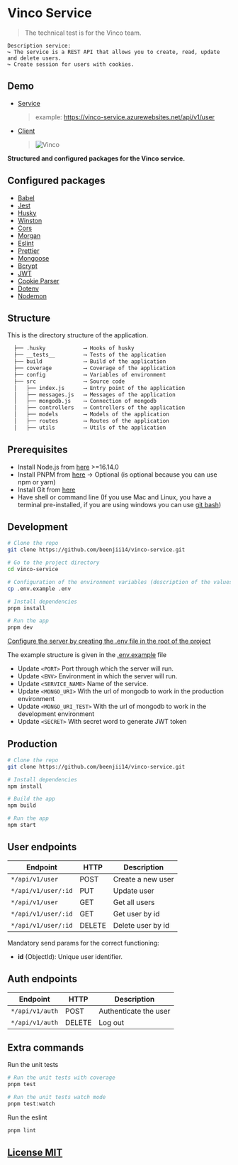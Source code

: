 # Vinco Service

> The technical test is for the Vinco team.

```text
Description service:
↪ The service is a REST API that allows you to create, read, update and delete users.
↪ Create session for users with cookies.
```

## Demo

- [Service](https://vinco-service.azurewebsites.net)
  > example: https://vinco-service.azurewebsites.net/api/v1/user
- [Client](https://vinco-client.vercel.app/)
  > ![Vinco](https://i.ibb.co/Xxt2MtX/Screen-Shot-2022-10-24-at-23-12-51.png)

**Structured and configured packages for the Vinco service.**

## Configured packages

- [Babel](https://babeljs.io/)
- [Jest](https://jestjs.io/)
- [Husky](https://typicode.github.io/husky/#/)
- [Winston](https://www.npmjs.com/package/winston)
- [Cors](https://www.npmjs.com/package/cors)
- [Morgan](https://www.npmjs.com/package/morgan)
- [Eslint](https://eslint.org/)
- [Prettier](https://prettier.io/)
- [Mongoose](https://mongoosejs.com/)
- [Bcrypt](https://www.npmjs.com/package/bcrypt)
- [JWT](https://jwt.io/)
- [Cookie Parser](https://www.npmjs.com/package/cookie-parser)
- [Dotenv](https://www.npmjs.com/package/dotenv)
- [Nodemon](https://www.npmjs.com/package/nodemon)

## Structure

This is the directory structure of the application.

```txt
  ├── .husky            ⟶ Hooks of husky
  ├── __tests__         ⟶ Tests of the application
  ├── build             ⟶ Build of the application
  ├── coverage          ⟶ Coverage of the application
  ├── config            ⟶ Variables of environment
  ├── src               ⟶ Source code
  │   ├── index.js      ⟶ Entry point of the application
  │   ├── messages.js   ⟶ Messages of the application
  │   ├── mongodb.js    ⟶ Connection of mongodb
  │   ├── controllers   ⟶ Controllers of the application
  │   ├── models        ⟶ Models of the application
  │   ├── routes        ⟶ Routes of the application
  │   ├── utils         ⟶ Utils of the application
```

## Prerequisites

- Install Node.js from [here](http://nodejs.org) >=16.14.0
- Install PNPM from [here](https://pnpm.io/es/installation) → Optional (is optional because you can use npm or yarn)
- Install Git from [here](https://git-scm.com/downloads)
- Have shell or command line (If you use Mac and Linux, you have a terminal pre-installed, if you are using windows you can use [git bash](https://git-scm.com/downloads))

## Development

```bash
# Clone the repo
git clone https://github.com/beenjii14/vinco-service.git

# Go to the project directory
cd vinco-service

# Configuration of the environment variables (description of the values in the next step)
cp .env.example .env

# Install dependencies
pnpm install

# Run the app
pnpm dev
```

[Configure the server by creating the .env file in the root of the project](#configuration)

The example structure is given in the [.env.example](.env.example) file

- Update `<PORT>` Port through which the server will run.
- Update `<ENV>` Environment in which the server will run.
- Update `<SERVICE_NAME>` Name of the service.
- Update `<MONGO_URI>` With the url of mongodb to work in the production environment
- Update `<MONGO_URI_TEST>` With the url of mongodb to work in the development environment
- Update `<SECRET>` With secret word to generate JWT token

## Production

```bash
# Clone the repo
git clone https://github.com/beenjii14/vinco-service.git

# Install dependencies
npm install

# Build the app
npm build

# Run the app
npm start
```

## User endpoints

| Endpoint            | HTTP   | Description       |
| ------------------- | ------ | ----------------- |
| `*/api/v1/user`     | POST   | Create a new user |
| `*/api/v1/user/:id` | PUT    | Update user       |
| `*/api/v1/user`     | GET    | Get all users     |
| `*/api/v1/user/:id` | GET    | Get user by id    |
| `*/api/v1/user/:id` | DELETE | Delete user by id |

Mandatory send params for the correct functioning:

- **id** (ObjectId): Unique user identifier.

## Auth endpoints

| Endpoint        | HTTP   | Description           |
| --------------- | ------ | --------------------- |
| `*/api/v1/auth` | POST   | Authenticate the user |
| `*/api/v1/auth` | DELETE | Log out               |

## Extra commands

Run the unit tests

```bash
# Run the unit tests with coverage
pnpm test

# Run the unit tests watch mode
pnpm test:watch
```

Run the eslint

```bash
pnpm lint
```

## [License MIT](LICENSE)
